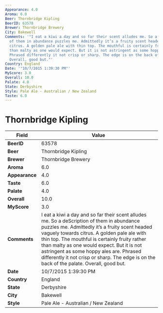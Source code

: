 ```yaml
---
Appearance: 4.0
Aroma: 6.0
Beer: Thornbridge Kipling
BeerID: 63578
Brewer: Thornbridge Brewery
City: Bakewell
Comments: '"I eat a kiwi a day and so far their scent alludes me. So a de&#083;cription
  of them in abundance puzzles me. Admittedly it’s a fruity scent headed vaguely towards
  citrus. A golden pale ale with thin top. The mouthful is certainly fruity rather
  than malty as one would expect. But it is not astringent as some hoppy ales are.
  Phrased differently it not crisp or sharp. The edge is on the back of the palate.
  Overall, good but."'
Country: England
Date: '"10/7/2015 1:39:30 PM"'
MyScore: 3.0
Overall: 10.0
Palate: 4.0
State: Derbyshire
Style: Pale Ale - Australian / New Zealand
Taste: 6.0
---
```


# Thornbridge Kipling

| Field         | Value |
|---------------|-------|
| **BeerID** | 63578 |
| **Beer** | Thornbridge Kipling |
| **Brewer** | Thornbridge Brewery |
| **Aroma** | 6.0 |
| **Appearance** | 4.0 |
| **Taste** | 6.0 |
| **Palate** | 4.0 |
| **Overall** | 10.0 |
| **MyScore** | 3.0 |
| **Comments** | I eat a kiwi a day and so far their scent alludes me. So a de&#083;cription of them in abundance puzzles me. Admittedly it’s a fruity scent headed vaguely towards citrus. A golden pale ale with thin top. The mouthful is certainly fruity rather than malty as one would expect. But it is not astringent as some hoppy ales are. Phrased differently it not crisp or sharp. The edge is on the back of the palate. Overall, good but. |
| **Date** | 10/7/2015 1:39:30 PM |
| **Country** | England |
| **State** | Derbyshire |
| **City** | Bakewell |
| **Style** | Pale Ale - Australian / New Zealand |
